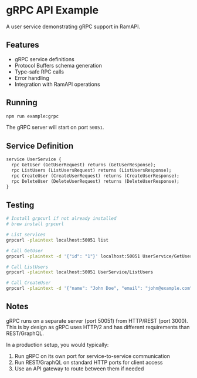 # gRPC API Example

A user service demonstrating gRPC support in RamAPI.

## Features

- gRPC service definitions
- Protocol Buffers schema generation
- Type-safe RPC calls
- Error handling
- Integration with RamAPI operations

## Running

```bash
npm run example:grpc
```

The gRPC server will start on port `50051`.

## Service Definition

```protobuf
service UserService {
  rpc GetUser (GetUserRequest) returns (GetUserResponse);
  rpc ListUsers (ListUsersRequest) returns (ListUsersResponse);
  rpc CreateUser (CreateUserRequest) returns (CreateUserResponse);
  rpc DeleteUser (DeleteUserRequest) returns (DeleteUserResponse);
}
```

## Testing

```bash
# Install grpcurl if not already installed
# brew install grpcurl

# List services
grpcurl -plaintext localhost:50051 list

# Call GetUser
grpcurl -plaintext -d '{"id": "1"}' localhost:50051 UserService/GetUser

# Call ListUsers
grpcurl -plaintext localhost:50051 UserService/ListUsers

# Call CreateUser
grpcurl -plaintext -d '{"name": "John Doe", "email": "john@example.com"}' localhost:50051 UserService/CreateUser
```

## Notes

gRPC runs on a separate server (port 50051) from HTTP/REST (port 3000). This is by design as gRPC uses HTTP/2 and has different requirements than REST/GraphQL.

In a production setup, you would typically:
1. Run gRPC on its own port for service-to-service communication
2. Run REST/GraphQL on standard HTTP ports for client access
3. Use an API gateway to route between them if needed
